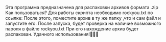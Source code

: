 Эта программа предназначена для распаковки архивов формата .zip
   Как пользоваться?
   Для работы скрипта необходимо rockyou.txt по ссылке:
   После этого, поместите архив в ту же папку ,что и сам файл и запустите его.
   После запуска, будет проверка на наличие возможного пароля в файле rockyou.txt
   При его нахождение архив будет распакован.
           Удачного использования!🦀🐙🦞

   

